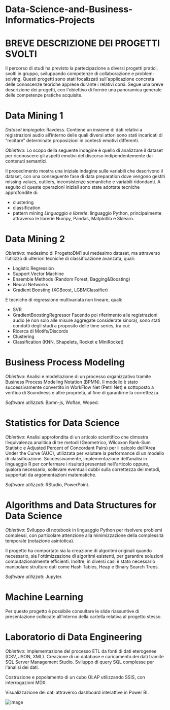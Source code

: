 # Data-Science-and-Business-Informatics-Projects

# BREVE DESCRIZIONE DEI PROGETTI SVOLTI

Il percorso di studi ha previsto la partecipazione a diversi progetti pratici, svolti in gruppo, sviluppando competenze di collaborazione e problem-solving. Questi progetti sono stati focalizzati sull'applicazione concreta delle conoscenze teoriche apprese durante i relativi corsi.
Segue una breve descrizione dei progetti, con l'obiettivo di fornire una panoramica generale delle competenze pratiche acquisite.

# Data Mining 1
*Dataset impiegato*: Ravdess. Contiene un insieme di dati relativi a registrazioni audio all’interno delle quali diversi attori sono stati incaricati di “recitare” determinate proposizioni in contesti emotivi differenti.

*Obiettivo*: Lo scopo della seguente indagine è quello di analizzare il dataset per riconoscere gli aspetti emotivi del discorso indipendentemente dai contenuti semantici. 

Il procedimento mostra una iniziale indagine sulle variabili che descrivono il dataset, con una conseguente fase di data preparation dove vengono gestiti missing values, outliers, inconsistenze semantiche e variabili ridondanti. A seguito di queste operazioni iniziali sono state adottate tecniche approfondite di:
-	clustering
-	classification
-	pattern mining
*Linguaggio e librerie*: linguaggio Python, principalmente attraverso le librerie Numpy, Pandas, Matplotlib e Sklearn.

# Data Mining 2
*Obiettivo*: medesimo di ProgettoDM1 sul medesimo dataset, ma attraverso l’utilizzo di ulteriori tecniche di classificazione avanzata, quali:
-	Logistic Regression
-	Support Vector Machine
-	Ensemble Methods (Random Forest, Bagging&Boosting)
-	Neural Networks
-	Gradient Boosting (XGBoost, LGBMClassifier)

E tecniche di regressione multivariata non lineare, quali:
-	SVR
-	GradientBoostingRegressor
Facendo poi riferimento alle registrazioni audio (e non solo alle misure aggregate considerate sinora), sono stati condotti degli studi a proposito delle time series, tra cui:
-	Ricerca di Motifs/Discords
-	Clustering
-	Classification (KNN, Shapelets, Rocket e MiniRocket)

# Business Process Modeling
*Obiettivo*: Analisi e modellazione di un processo organizzativo tramite Business Process Modeling Notation (BPMN). Il modello è stato successivamente convertito in WorkFlow Net (Petri Net) e sottoposto a verifica di Soundness e altre proprietà, al fine di garantirne la correttezza.

*Software utilizzati*: Bpmn-js, Woflan, Woped.

# Statistics for Data Science
*Obiettivo*: Analisi approfondita di un articolo scientifico che dimostra l’equivalenza analitica di tre metodi (Geometrico, Wilcoxon Rank-Sum Statistic e Adjusted Percent of Concordant Pairs) per il calcolo dell'Area Under the Curve (AUC), utilizzata per valutare la performance di un modello di classificazione. Successivamente, implementazione dell’analisi in linguaggio R per confermare i risultati presentati nell'articolo oppure, qualora necessario, sollevare eventuali dubbi sulla correttezza dei metodi, supportati da argomentazioni matematiche.

*Software utilizzati*: RStudio, PowerPoint.

# Algorithms and Data Structures for Data Science
*Obiettivo*: Sviluppo di notebook in linguaggio Python per risolvere problemi complessi, con particolare attenzione alla minimizzazione della complessità temporale (notazione asintotica).

Il progetto ha comportato sia la creazione di algoritmi originali quando necessario, sia l'ottimizzazione di algoritmi esistenti, per garantire soluzioni computazionalmente efficienti. Inoltre, in diversi casi è stato necessario manipolare strutture dati come Hash Tables, Heap e Binary Search Trees.

*Software utilizzati*: Jupyter.


# Machine Learning
Per questo progetto è possibile consultare le slide riassuntive di presentazione collocate all’interno della cartella relativa al progetto stesso.

# Laboratorio di Data Engineering
*Obiettivo*: Implementazione del processo ETL da fonti di dati eterogenee (CSV, JSON, XML). Creazione di un database e caricamento dei dati tramite SQL Server Management Studio. Sviluppo di query SQL complesse per l'analisi dei dati.

Costruzione e popolamento di un cubo OLAP utilizzando SSIS, con interrogazioni MDX.

Visualizzazione dei dati attraverso dashboard interattive in Power BI.

![image](https://github.com/user-attachments/assets/8095e161-1da5-4410-b547-3efca7bd9e8a)
